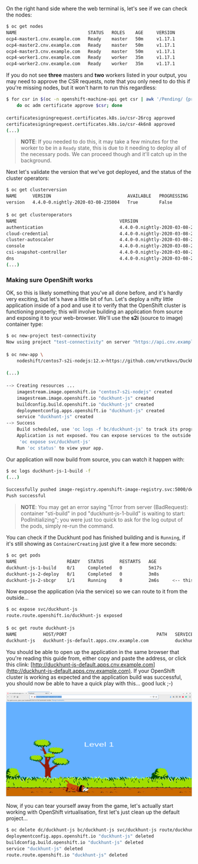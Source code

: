 On the right hand side where the web terminal is, let's see if we can check the nodes:

~~~bash
$ oc get nodes
NAME                           STATUS   ROLES    AGE     VERSION
ocp4-master1.cnv.example.com   Ready    master   50m     v1.17.1
ocp4-master2.cnv.example.com   Ready    master   50m     v1.17.1
ocp4-master3.cnv.example.com   Ready    master   50m     v1.17.1
ocp4-worker1.cnv.example.com   Ready    worker   35m     v1.17.1
ocp4-worker2.cnv.example.com   Ready    worker   35m     v1.17.1
~~~

If you do not see **three** masters and **two** workers listed in your output, you may need to approve the CSR requests, note that you only need to do this if you're missing nodes, but it won't harm to run this regardless:

~~~bash
$ for csr in $(oc -n openshift-machine-api get csr | awk '/Pending/ {print $1}'); \
	do oc adm certificate approve $csr; done

certificatesigningrequest.certificates.k8s.io/csr-26rcg approved
certificatesigningrequest.certificates.k8s.io/csr-4k6n8 approved
(...)
~~~

> **NOTE**: If you needed to do this, it may take a few minutes for the worker to be in a `Ready` state, this is due to it needing to deploy all of the necessary pods. We can proceed though and it'll catch up in the background.



Next let's validate the version that we've got deployed, and the status of the cluster operators:



~~~bash
$ oc get clusterversion
NAME      VERSION                             AVAILABLE   PROGRESSING   SINCE   STATUS
version   4.4.0-0.nightly-2020-03-08-235004   True        False         28m     Cluster version is 4.4.0-0.nightly-2020-03-08-235004

$ oc get clusteroperators
NAME                                       VERSION                             AVAILABLE   PROGRESSING   DEGRADED   SINCE
authentication                             4.4.0-0.nightly-2020-03-08-235004   True        False         False      33m
cloud-credential                           4.4.0-0.nightly-2020-03-08-235004   True        False         False      54m
cluster-autoscaler                         4.4.0-0.nightly-2020-03-08-235004   True        False         False      42m
console                                    4.4.0-0.nightly-2020-03-08-235004   True        False         False      32m
csi-snapshot-controller                    4.4.0-0.nightly-2020-03-08-235004   True        False         False      39m
dns                                        4.4.0-0.nightly-2020-03-08-235004   True        False         False      51m
(...)
~~~



### Making sure OpenShift works

OK, so this is likely something that you've all done before, and it's hardly very exciting, but let's have a little bit of fun. Let's deploy a nifty little application inside of a pod and use it to verify that the OpenShift cluster is functioning properly; this will involve building an application from source and exposing it to your web-browser. We'll use the **s2i** (source to image) container type:

~~~bash
$ oc new-project test-connectivity
Now using project "test-connectivity" on server "https://api.cnv.example.com:6443".

$ oc new-app \
	nodeshift/centos7-s2i-nodejs:12.x~https://github.com/vrutkovs/DuckHunt-JS

(...)

--> Creating resources ...
    imagestream.image.openshift.io "centos7-s2i-nodejs" created
    imagestream.image.openshift.io "duckhunt-js" created
    buildconfig.build.openshift.io "duckhunt-js" created
    deploymentconfig.apps.openshift.io "duckhunt-js" created
    service "duckhunt-js" created
--> Success
    Build scheduled, use 'oc logs -f bc/duckhunt-js' to track its progress.
    Application is not exposed. You can expose services to the outside world by executing one or more of the commands below:
     'oc expose svc/duckhunt-js'
    Run 'oc status' to view your app.
~~~



Our application will now build from source, you can watch it happen with:

~~~bash
$ oc logs duckhunt-js-1-build -f
(...)

Successfully pushed image-registry.openshift-image-registry.svc:5000/default/duckhunt-js:latest@sha256:4d0186040826a4be9d678459c5d6831e107a60c403d65a0da77fb076ff89084c
Push successful
~~~

> **NOTE**: You may get an error saying "Error from server (BadRequest): container "sti-build" in pod "duckhunt-js-1-build" is waiting to start: PodInitializing"; you were just too quick to ask for the log output of the pods, simply re-run the command.



You can check if the Duckhunt pod has finished building and is `Running`, if it's still showing as `ContainerCreating` just give it a few more seconds:

~~~bash
$ oc get pods
NAME                   READY   STATUS      RESTARTS   AGE
duckhunt-js-1-build    0/1     Completed   0          5m17s
duckhunt-js-2-deploy   0/1     Completed   0          3m8s
duckhunt-js-2-sbcgr    1/1     Running     0          2m6s     <-- this is the one!
~~~

Now expose the application (via the service) so we can route to it from the outside...


~~~bash
$ oc expose svc/duckhunt-js
route.route.openshift.io/duckhunt-js exposed

$ oc get route duckhunt-js
NAME          HOST/PORT                                  PATH   SERVICES      PORT       TERMINATION   WILDCARD
duckhunt-js   duckhunt-js-default.apps.cnv.example.com          duckhunt-js   8080-tcp                 None
~~~

You should be able to open up the application in the same browser that you're reading this guide from, either copy and paste the address, or click this clink: [http://duckhunt-js-default.apps.cnv.example.com](http://duckhunt-js-default.apps.cnv.example.com). If your OpenShift cluster is working as expected and the application build was successful, you should now be able to have a quick play with this... good luck ;-)

<img src="img/duckhunt.png"/>

Now, if you can tear yourself away from the game, let's actually start working with OpenShift virtualisation, first let's just clean up the default project...

~~~bash
$ oc delete dc/duckhunt-js bc/duckhunt-js svc/duckhunt-js route/duckhunt-js
deploymentconfig.apps.openshift.io "duckhunt-js" deleted                                                                                                                                           
buildconfig.build.openshift.io "duckhunt-js" deleted                                                                                                                                               
service "duckhunt-js" deleted
route.route.openshift.io "duckhunt-js" deleted
~~~
